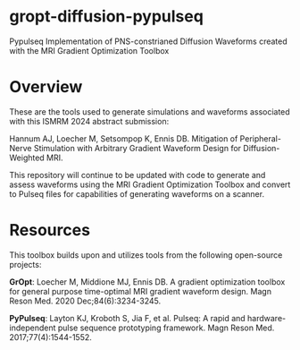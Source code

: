 # gropt-diffusion-pypulseq
Pypulseq Implementation of PNS-constrianed Diffusion Waveforms created with the MRI Gradient Optimization Toolbox

# Overview
These are the tools used to generate simulations and waveforms associated with this ISMRM 2024 abstract submission: 

Hannum AJ, Loecher M, Setsompop K, Ennis DB. Mitigation of Peripheral-Nerve Stimulation with Arbitrary Gradient Waveform Design for Diffusion-Weighted MRI.

This repository will continue to be updated with code to generate and assess waveforms using the MRI Gradient Optimization Toolbox and convert to Pulseq files for capabilities of generating waveforms on a scanner. 

# Resources
This toolbox builds upon and utilizes tools from the following open-source projects:

**GrOpt**: Loecher M, Middione MJ, Ennis DB. A gradient optimization toolbox for general purpose time-optimal MRI gradient waveform design. Magn Reson Med. 2020 Dec;84(6):3234-3245.

**PyPulseq**: Layton KJ, Kroboth S, Jia F, et al. Pulseq: A rapid and hardware-independent pulse sequence prototyping framework. Magn Reson Med. 2017;77(4):1544-1552.
